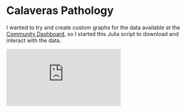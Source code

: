 # Calaveras Pathology

I wanted to try and create custom graphs for the data available at the [Community Dashboard](https://calaveras-gis.maps.arcgis.com/apps/MapSeries/index.html?appid=da5475a4457b46129f63349d49eb0a85), so I started this Julia script to download and interact with the data.

![Example](https://github.com/kylehovey/calaveras_pathology/raw/main/new_cases.pdf)
